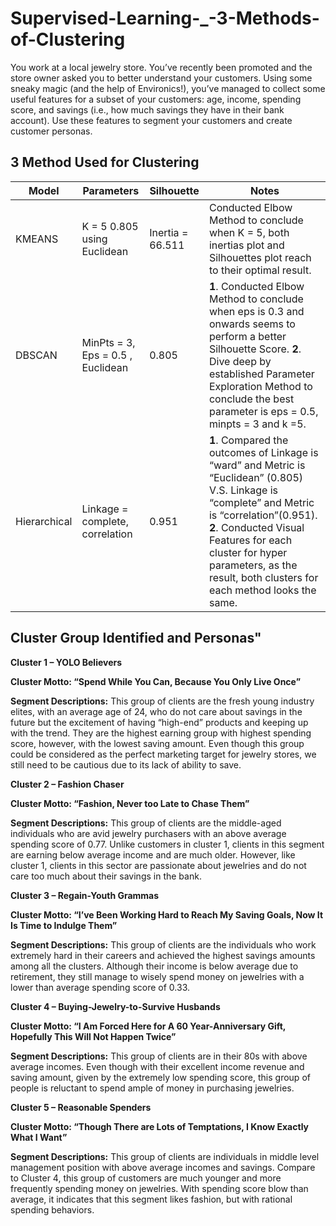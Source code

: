 # Supervised-Learning-_-3-Methods-of-Clustering
You work at a local jewelry store. You’ve recently been promoted and the store owner asked you to better understand your customers. Using some sneaky magic (and the help of Environics!), you’ve managed to collect some useful features for a subset of your customers: age, income, spending score, and savings (i.e., how much savings they have in their bank account). Use these features to segment your customers and create customer personas.

## **3 Method Used for Clustering**
Model | Parameters | Silhouette | Notes
----- | ---------- | ---------- | -----
KMEANS | K = 5	0.805 using Euclidean | Inertia = 66.511 | Conducted Elbow Method to conclude when K = 5, both inertias plot and Silhouettes plot reach to their optimal result. 
DBSCAN | MinPts = 3, Eps = 0.5	,	Euclidean| 0.805 | **1**. Conducted Elbow Method to conclude when eps is 0.3 and onwards seems to perform a better Silhouette Score. **2**. Dive deep by established Parameter Exploration Method to conclude the best parameter is eps = 0.5, minpts = 3 and k =5.
Hierarchical | Linkage = complete, correlation |0.951	| **1**. Compared the outcomes of Linkage is “ward” and Metric is “Euclidean” (0.805) V.S. Linkage is “complete” and Metric is “correlation”(0.951). **2**. Conducted Visual Features for each cluster for hyper parameters, as the result, both clusters for each method looks the same.

## **Cluster Group Identified and Personas"**

**Cluster 1 – YOLO Believers**

**Cluster Motto: “Spend While You Can, Because You Only Live Once”**

**Segment Descriptions:** This group of clients are the fresh young industry elites, with an average age of 24, who do not care about savings in the future but the excitement of having “high-end” products and keeping up with the trend. They are the highest earning group with highest spending score, however, with the lowest saving amount. Even though this group could be considered as the perfect marketing target for jewelry stores, we still need to be cautious due to its lack of ability to save.

**Cluster 2 – Fashion Chaser**

**Cluster Motto: “Fashion, Never too Late to Chase Them”**

**Segment Descriptions:** This group of clients are the middle-aged individuals who are avid jewelry purchasers with an above average spending score of 0.77. Unlike customers in cluster 1, clients in this segment are earning below average income and are much older. However, like cluster 1, clients in this sector are passionate about jewelries and do not care too much about their savings in the bank.

**Cluster 3 – Regain-Youth Grammas**

**Cluster Motto: “I’ve Been Working Hard to Reach My Saving Goals, Now It Is Time to Indulge Them”**

**Segment Descriptions:** This group of clients are the individuals who work extremely hard in their careers and achieved the highest savings amounts among all the clusters. Although their income is below average due to retirement, they still manage to wisely spend money on jewelries with a lower than average spending score of 0.33. 

**Cluster 4 – Buying-Jewelry-to-Survive Husbands**

**Cluster Motto: “I Am Forced Here for A 60 Year-Anniversary Gift, Hopefully This Will Not Happen Twice”**

**Segment Descriptions:** This group of clients are in their 80s with above average incomes. Even though with their excellent income revenue and saving amount, given by the extremely low spending score, this group of people is reluctant to spend ample of money in purchasing jewelries. 

**Cluster 5 – Reasonable Spenders**

**Cluster Motto: “Though There are Lots of Temptations, I Know Exactly What I Want”**

**Segment Descriptions:** This group of clients are individuals in middle level management position with above average incomes and savings. Compare to Cluster 4, this group of customers are much younger and more frequently spending money on jewelries. With spending score blow than average, it indicates that this segment likes fashion, but with rational spending behaviors. 
